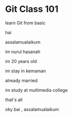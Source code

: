 # Git Class 101
learn Git from basic

hai

assalamualaikum

im nurul hasanah

im 20 years old

im stay in kemaman

already married

im study at multimedia college

that's all 

oky bai , assalamualaikum
